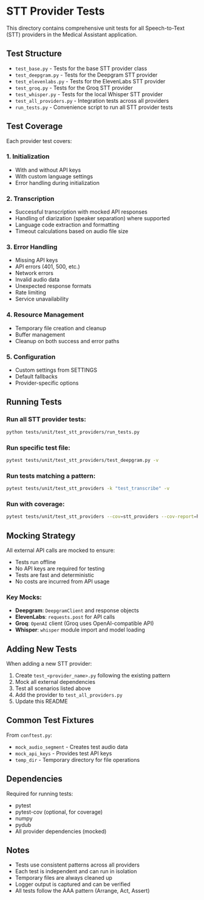 # STT Provider Tests

This directory contains comprehensive unit tests for all Speech-to-Text (STT) providers in the Medical Assistant application.

## Test Structure

- `test_base.py` - Tests for the base STT provider class
- `test_deepgram.py` - Tests for the Deepgram STT provider
- `test_elevenlabs.py` - Tests for the ElevenLabs STT provider
- `test_groq.py` - Tests for the Groq STT provider
- `test_whisper.py` - Tests for the local Whisper STT provider
- `test_all_providers.py` - Integration tests across all providers
- `run_tests.py` - Convenience script to run all STT provider tests

## Test Coverage

Each provider test covers:

### 1. Initialization
- With and without API keys
- With custom language settings
- Error handling during initialization

### 2. Transcription
- Successful transcription with mocked API responses
- Handling of diarization (speaker separation) where supported
- Language code extraction and formatting
- Timeout calculations based on audio file size

### 3. Error Handling
- Missing API keys
- API errors (401, 500, etc.)
- Network errors
- Invalid audio data
- Unexpected response formats
- Rate limiting
- Service unavailability

### 4. Resource Management
- Temporary file creation and cleanup
- Buffer management
- Cleanup on both success and error paths

### 5. Configuration
- Custom settings from SETTINGS
- Default fallbacks
- Provider-specific options

## Running Tests

### Run all STT provider tests:
```bash
python tests/unit/test_stt_providers/run_tests.py
```

### Run specific test file:
```bash
pytest tests/unit/test_stt_providers/test_deepgram.py -v
```

### Run tests matching a pattern:
```bash
pytest tests/unit/test_stt_providers -k "test_transcribe" -v
```

### Run with coverage:
```bash
pytest tests/unit/test_stt_providers --cov=stt_providers --cov-report=html
```

## Mocking Strategy

All external API calls are mocked to ensure:
- Tests run offline
- No API keys are required for testing
- Tests are fast and deterministic
- No costs are incurred from API usage

### Key Mocks:
- **Deepgram**: `DeepgramClient` and response objects
- **ElevenLabs**: `requests.post` for API calls
- **Groq**: `OpenAI` client (Groq uses OpenAI-compatible API)
- **Whisper**: `whisper` module import and model loading

## Adding New Tests

When adding a new STT provider:

1. Create `test_<provider_name>.py` following the existing pattern
2. Mock all external dependencies
3. Test all scenarios listed above
4. Add the provider to `test_all_providers.py`
5. Update this README

## Common Test Fixtures

From `conftest.py`:
- `mock_audio_segment` - Creates test audio data
- `mock_api_keys` - Provides test API keys
- `temp_dir` - Temporary directory for file operations

## Dependencies

Required for running tests:
- pytest
- pytest-cov (optional, for coverage)
- numpy
- pydub
- All provider dependencies (mocked)

## Notes

- Tests use consistent patterns across all providers
- Each test is independent and can run in isolation
- Temporary files are always cleaned up
- Logger output is captured and can be verified
- All tests follow the AAA pattern (Arrange, Act, Assert)